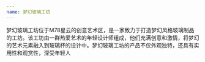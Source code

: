 ```yaml
---
name: 梦幻玻璃工坊
---
```

梦幻玻璃工坊位于M78星云的创意艺术区，是一家致力于打造梦幻风格玻璃制品的工坊。该工坊由一群热爱艺术的年轻设计师组成，他们充满创意和激情，将梦幻的艺术元素融入到玻璃杯的设计中。梦幻玻璃工坊的产品不仅外观独特，还具有实用性和观赏性，深受年轻人
